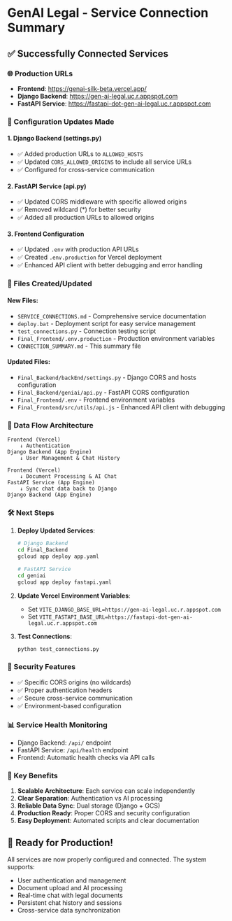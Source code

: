 # GenAI Legal - Service Connection Summary

## ✅ Successfully Connected Services

### 🌐 Production URLs
- **Frontend**: https://genai-silk-beta.vercel.app/
- **Django Backend**: https://gen-ai-legal.uc.r.appspot.com
- **FastAPI Service**: https://fastapi-dot-gen-ai-legal.uc.r.appspot.com

### 🔧 Configuration Updates Made

#### 1. Django Backend (settings.py)
- ✅ Added production URLs to `ALLOWED_HOSTS`
- ✅ Updated `CORS_ALLOWED_ORIGINS` to include all service URLs
- ✅ Configured for cross-service communication

#### 2. FastAPI Service (api.py)
- ✅ Updated CORS middleware with specific allowed origins
- ✅ Removed wildcard (*) for better security
- ✅ Added all production URLs to allowed origins

#### 3. Frontend Configuration
- ✅ Updated `.env` with production API URLs
- ✅ Created `.env.production` for Vercel deployment
- ✅ Enhanced API client with better debugging and error handling

### 📁 Files Created/Updated

#### New Files:
- `SERVICE_CONNECTIONS.md` - Comprehensive service documentation
- `deploy.bat` - Deployment script for easy service management
- `test_connections.py` - Connection testing script
- `Final_Frontend/.env.production` - Production environment variables
- `CONNECTION_SUMMARY.md` - This summary file

#### Updated Files:
- `Final_Backend/backEnd/settings.py` - Django CORS and hosts configuration
- `Final_Backend/geniai/api.py` - FastAPI CORS configuration
- `Final_Frontend/.env` - Frontend environment variables
- `Final_Frontend/src/utils/api.js` - Enhanced API client with debugging

### 🔄 Data Flow Architecture

```
Frontend (Vercel)
    ↓ Authentication
Django Backend (App Engine)
    ↓ User Management & Chat History
    
Frontend (Vercel)
    ↓ Document Processing & AI Chat
FastAPI Service (App Engine)
    ↓ Sync chat data back to Django
Django Backend (App Engine)
```

### 🛠 Next Steps

1. **Deploy Updated Services**:
   ```bash
   # Django Backend
   cd Final_Backend
   gcloud app deploy app.yaml
   
   # FastAPI Service
   cd geniai
   gcloud app deploy fastapi.yaml
   ```

2. **Update Vercel Environment Variables**:
   - Set `VITE_DJANGO_BASE_URL=https://gen-ai-legal.uc.r.appspot.com`
   - Set `VITE_FASTAPI_BASE_URL=https://fastapi-dot-gen-ai-legal.uc.r.appspot.com`

3. **Test Connections**:
   ```bash
   python test_connections.py
   ```

### 🔐 Security Features
- ✅ Specific CORS origins (no wildcards)
- ✅ Proper authentication headers
- ✅ Secure cross-service communication
- ✅ Environment-based configuration

### 📊 Service Health Monitoring
- Django Backend: `/api/` endpoint
- FastAPI Service: `/api/health` endpoint
- Frontend: Automatic health checks via API calls

### 🎯 Key Benefits
1. **Scalable Architecture**: Each service can scale independently
2. **Clear Separation**: Authentication vs AI processing
3. **Reliable Data Sync**: Dual storage (Django + GCS)
4. **Production Ready**: Proper CORS and security configuration
5. **Easy Deployment**: Automated scripts and clear documentation

## 🚀 Ready for Production!

All services are now properly configured and connected. The system supports:
- User authentication and management
- Document upload and AI processing
- Real-time chat with legal documents
- Persistent chat history and sessions
- Cross-service data synchronization